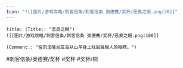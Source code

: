 ```yaml
---
Icon: "![[图片/游戏攻略/刺客信条/刺客信条 奥德赛/奖杯/恶臭之眼.png|30]]"
---
```

```ad-common-bronze-trophy
title: (Title:: "恶臭之眼")
![[图片/游戏攻略/刺客信条/刺客信条 奥德赛/奖杯/恶臭之眼.png|100]]

(Comment:: "在凯法隆尼亚岛从山羊身上找回独眼人的眼睛。")
```

#刺客信条/奥德赛/奖杯 #奖杯 #奖杯/铜
